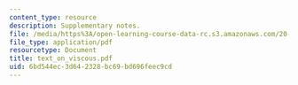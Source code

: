```yaml
---
content_type: resource
description: Supplementary notes.
file: /media/https%3A/open-learning-course-data-rc.s3.amazonaws.com/20-410j-molecular-cellular-and-tissue-biomechanics-be-410j-spring-2003/6bd544ec3d642328bc69bd696feec9cd_text_on_viscous.pdf
file_type: application/pdf
resourcetype: Document
title: text_on_viscous.pdf
uid: 6bd544ec-3d64-2328-bc69-bd696feec9cd
---
```

